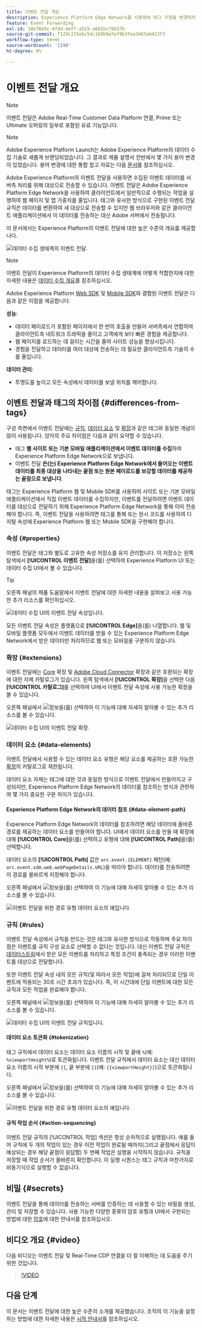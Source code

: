 ```yaml
---
title: 이벤트 전달 개요
description: Experience Platform Edge Network를 사용하여 태그 구현을 변경하지 않고 작업을 실행할 수 있도록 Adobe Experience Platform의 이벤트 게재에 대해 알아봅니다.
feature: Event Forwarding
exl-id: 18e76b9c-4fdd-4eff-a515-a681bc78d37b
source-git-commit: f129c215ebc5dc169b9a7ef9b3faa3463ab413f3
workflow-type: tm+mt
source-wordcount: '1190'
ht-degree: 8%

---
```


# 이벤트 전달 개요

>[!NOTE]
>
>이벤트 전달은 Adobe Real-Time Customer Data Platform 연결, Prime 또는 Ultimate 오퍼링의 일부로 포함된 유료 기능입니다.

>[!NOTE]
>
>Adobe Experience Platform Launch는 Adobe Experience Platform의 데이터 수집 기술로 새롭게 브랜딩되었습니다. 그 결과로 제품 설명서 전반에서 몇 가지 용어 변경이 있었습니다. 용어 변경에 대한 통합 참고 자료는 다음 [문서](../../term-updates.md)를 참조하십시오.

Adobe Experience Platform의 이벤트 전달을 사용하면 수집된 이벤트 데이터를 서버측 처리를 위해 대상으로 전송할 수 있습니다. 이벤트 전달은 Adobe Experience Platform Edge Network을 사용하여 클라이언트에서 일반적으로 수행되는 작업을 실행하여 웹 페이지 및 앱 가중치를 줄입니다. 태그와 유사한 방식으로 구현된 이벤트 전달 규칙은 데이터를 변환하여 새 대상으로 전송할 수 있지만 웹 브라우저와 같은 클라이언트 애플리케이션에서 이 데이터를 전송하는 대신 Adobe 서버에서 전송됩니다.

이 문서에서는 Experience Platform의 이벤트 전달에 대한 높은 수준의 개요를 제공합니다.

![데이터 수집 생태계의 이벤트 전달.](../../../collection/images/home/event-forwarding.png)

>[!NOTE]
>
>이벤트 전달이 Experience Platform의 데이터 수집 생태계에 어떻게 적합한지에 대한 자세한 내용은 [데이터 수집 개요](../../../collection/home.md)를 참조하십시오.

Adobe Experience Platform [Web SDK](/help/web-sdk/home.md) 및 [Mobile SDK](https://experienceleague.adobe.com/docs/platform-learn/data-collection/mobile-sdk/overview.html?lang=ko)와 결합된 이벤트 전달은 다음과 같은 이점을 제공합니다.

**성능**:

* 데이터 페이로드가 포함된 페이지에서 한 번의 호출을 만들어 서버측에서 연합하여 클라이언트측 네트워크 트래픽을 줄이고 고객에게 보다 빠른 경험을 제공합니다.
* 웹 페이지를 로드하는 데 걸리는 시간을 줄여 사이트 성능을 향상시킵니다.
* 경험을 전달하고 데이터를 여러 대상에 전송하는 데 필요한 클라이언트측 기술의 수를 줄입니다.

**데이터 관리**:

* 투명도를 높이고 모든 속성에서 데이터를 보낼 위치를 제어합니다.

## 이벤트 전달과 태그의 차이점 {#differences-from-tags}

구성 측면에서 이벤트 전달에는 [규칙](../managing-resources/rules.md), [데이터 요소](../managing-resources/data-elements.md) 및 [확장](../managing-resources/extensions/overview.md)과 같은 태그와 동일한 개념이 많이 사용됩니다. 양자의 주요 차이점은 다음과 같이 요약할 수 있습니다.

* 태그 **웹 사이트 또는 기본 모바일 애플리케이션에서 이벤트 데이터를 수집**&#x200B;하여 Experience Platform Edge Network으로 보냅니다.
* 이벤트 전달 **은(는) Experience Platform Edge Network에서 들어오는 이벤트 데이터를 최종 대상을 나타내는 끝점 또는 원본 페이로드를 보강할 데이터를 제공하는 끝점으로 보냅니다**.

태그는 Experience Platform 웹 및 Mobile SDK를 사용하여 사이트 또는 기본 모바일 애플리케이션에서 직접 이벤트 데이터를 수집하지만, 이벤트를 전달하려면 이벤트 데이터를 대상으로 전달하기 위해 Experience Platform Edge Network을 통해 이미 전송해야 합니다. 즉, 이벤트 전달을 사용하려면 태그를 통해 또는 원시 코드를 사용하여 디지털 속성에 Experience Platform 웹 또는 Mobile SDK을 구현해야 합니다.

### 속성 {#properties}

이벤트 전달은 태그와 별도로 고유한 속성 저장소를 유지 관리합니다. 이 저장소는 왼쪽 탐색에서 **[!UICONTROL 이벤트 전달]**&#x200B;을(를) 선택하여 Experience Platform UI 또는 데이터 수집 UI에서 볼 수 있습니다.

>[!TIP]
>
>오른쪽 패널의 제품 도움말에서 이벤트 전달에 대한 자세한 내용을 살펴보고 사용 가능한 추가 리소스를 확인하십시오.

![데이터 수집 UI의 이벤트 전달 속성입니다.](../../images/ui/event-forwarding/overview/properties.png)

모든 이벤트 전달 속성은 플랫폼으로 **[!UICONTROL Edge]**&#x200B;을(를) 나열합니다. 웹 및 모바일 플랫폼 모두에서 이벤트 데이터를 받을 수 있는 Experience Platform Edge Network에서 받은 데이터만 처리하므로 웹 또는 모바일을 구분하지 않습니다.

### 확장 {#extensions}

이벤트 전달에는 [Core](../../extensions/server/core/overview.md) 확장 및 [Adobe Cloud Connector](../../extensions/server/cloud-connector/overview.md) 확장과 같은 호환되는 확장에 대한 자체 카탈로그가 있습니다. 왼쪽 탐색에서 **[!UICONTROL 확장]**&#x200B;을 선택한 다음 **[!UICONTROL 카탈로그]**&#x200B;를 선택하여 UI에서 이벤트 전달 속성에 사용 가능한 확장을 볼 수 있습니다.

오른쪽 패널에서 ![정보](../../images/ui/event-forwarding/overview/about.png)을(를) 선택하여 이 기능에 대해 자세히 알아볼 수 있는 추가 리소스를 볼 수 있습니다.

![데이터 수집 UI의 이벤트 전달 확장.](../../images/ui/event-forwarding/overview/extensions.png)

### 데이터 요소 {#data-elements}

이벤트 전달에서 사용할 수 있는 데이터 요소 유형은 해당 요소를 제공하는 호환 가능한 [확장](#extensions)의 카탈로그로 제한됩니다.

데이터 요소 자체는 태그에 대한 것과 동일한 방식으로 이벤트 전달에서 만들어지고 구성되지만, Experience Platform Edge Network의 데이터를 참조하는 방식과 관련하여 몇 가지 중요한 구문 차이가 있습니다.

#### Experience Platform Edge Network의 데이터 참조 {#data-element-path}

Experience Platform Edge Network의 데이터를 참조하려면 해당 데이터에 올바른 경로를 제공하는 데이터 요소를 만들어야 합니다. UI에서 데이터 요소를 만들 때 확장에 대해 **[!UICONTROL Core]**&#x200B;을(를) 선택하고 유형에 대해 **[!UICONTROL Path]**&#x200B;을(를) 선택합니다.

데이터 요소의 **[!UICONTROL Path]** 값은 `arc.event.{ELEMENT}` 패턴(예: `arc.event.xdm.web.webPageDetails.URL`)을 따라야 합니다. 데이터를 전송하려면 이 경로를 올바르게 지정해야 합니다.

오른쪽 패널에서 ![정보](../../images/ui/event-forwarding/overview/about.png)을(를) 선택하여 이 기능에 대해 자세히 알아볼 수 있는 추가 리소스를 볼 수 있습니다.

![이벤트 전달을 위한 경로 유형 데이터 요소의 예입니다.](../../images/ui/event-forwarding/overview/data-reference.png)

### 규칙 {#rules}

이벤트 전달 속성에서 규칙을 만드는 것은 태그와 유사한 방식으로 작동하며 주요 차이점은 이벤트를 규칙 구성 요소로 선택할 수 없다는 것입니다. 대신 이벤트 전달 규칙은 [데이터스트림](../../../datastreams/overview.md)에서 받은 모든 이벤트를 처리하고 특정 조건이 충족되는 경우 이러한 이벤트를 대상으로 전달합니다.

또한 이벤트 전달 속성 내의 모든 규칙(및 따라서 모든 작업)에 걸쳐 처리되므로 단일 이벤트에 적용되는 30초 시간 초과가 있습니다. 즉, 이 시간대에 단일 이벤트에 대한 모든 규칙과 모든 작업을 완료해야 합니다.

오른쪽 패널에서 ![정보](../../images/ui/event-forwarding/overview/about.png)을(를) 선택하여 이 기능에 대해 자세히 알아볼 수 있는 추가 리소스를 볼 수 있습니다.

![데이터 수집 UI의 이벤트 전달 규칙입니다.](../../images/ui/event-forwarding/overview/rules.png)

#### 데이터 요소 토큰화 {#tokenization}

태그 규칙에서 데이터 요소는 데이터 요소 이름의 시작 및 끝에 `%`(예: `%viewportHeight%`)로 토큰화됩니다. 이벤트 전달 규칙에서 데이터 요소는 대신 데이터 요소 이름의 시작 부분에 `{{`, 끝 부분에 `}}`(예: `{{viewportHeight}}`)으로 토큰화됩니다.

오른쪽 패널에서 ![정보](../../images/ui/event-forwarding/overview/about.png)을(를) 선택하여 이 기능에 대해 자세히 알아볼 수 있는 추가 리소스를 볼 수 있습니다.

![이벤트 전달을 위한 경로 유형 데이터 요소의 예입니다.](../../images/ui/event-forwarding/overview/tokenization.png)

#### 규칙 작업 순서 {#action-sequencing}

이벤트 전달 규칙의 [!UICONTROL 작업] 섹션은 항상 순차적으로 실행됩니다. 예를 들어 규칙에 두 개의 작업이 있는 경우 이전 작업이 완료될 때까지(그리고 끝점에서 응답이 예상되는 경우 해당 끝점이 응답함) 두 번째 작업은 실행을 시작하지 않습니다. 규칙을 저장할 때 작업 순서가 올바른지 확인합니다. 이 실행 시퀀스는 태그 규칙과 마찬가지로 비동기식으로 실행할 수 없습니다.

## 비밀 {#secrets}

이벤트 전달을 통해 데이터를 전송하는 서버를 인증하는 데 사용할 수 있는 비밀을 생성, 관리 및 저장할 수 있습니다. 사용 가능한 다양한 종류의 암호 유형과 UI에서 구현되는 방법에 대한 [암호](./secrets.md)에 대한 안내서를 참조하십시오.

## 비디오 개요 {#video}

다음 비디오는 이벤트 전달 및 Real-Time CDP 연결을 더 잘 이해하는 데 도움을 주기 위한 것입니다.

>[!VIDEO](https://video.tv.adobe.com/v/3429308)

## 다음 단계

이 문서는 이벤트 전달에 대한 높은 수준의 소개를 제공했습니다. 조직의 이 기능을 설정하는 방법에 대한 자세한 내용은 [시작 안내서](./getting-started.md)를 참조하십시오.
